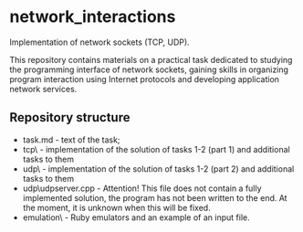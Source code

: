 # network_interactions
Implementation of network sockets (TCP, UDP).

This repository contains materials on a practical task dedicated to studying the programming interface of network sockets, gaining skills in organizing program interaction using Internet protocols and developing application network services.

## Repository structure

+ task.md - text of the task;
+ tcp\ - implementation of the solution of tasks 1-2 (part 1) and additional tasks to them
+ udp\ - implementation of the solution of tasks 1-2 (part 2) and additional tasks to them
+ udp\udpserver.cpp - Attention! This file does not contain a fully implemented solution, the program has not been written to the end. At the moment, it is unknown when this will be fixed.
+ emulation\ - Ruby emulators and an example of an input file.
